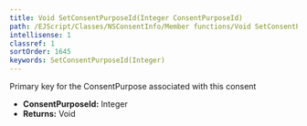 ```yaml
---
title: Void SetConsentPurposeId(Integer ConsentPurposeId)
path: /EJScript/Classes/NSConsentInfo/Member functions/Void SetConsentPurposeId(Integer p_0)
intellisense: 1
classref: 1
sortOrder: 1645
keywords: SetConsentPurposeId(Integer)
---
```



Primary key for the ConsentPurpose associated with this consent



* **ConsentPurposeId:** Integer
* **Returns:** Void



